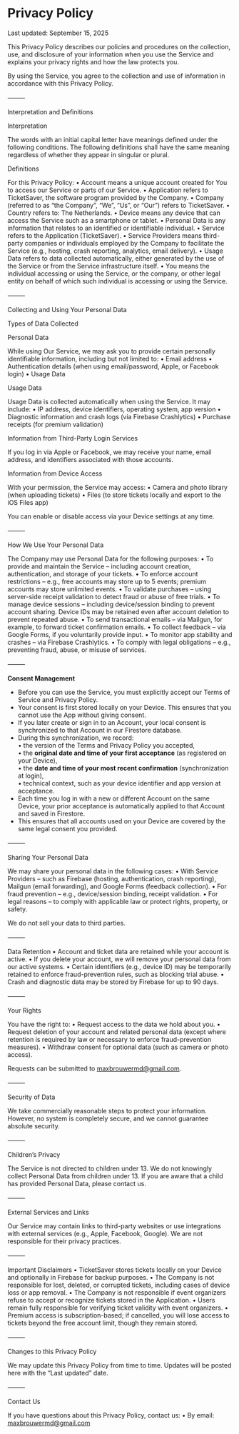 Privacy Policy  
==============

Last updated: September 15, 2025

This Privacy Policy describes our policies and procedures on the collection, use, and disclosure of your information when you use the Service and explains your privacy rights and how the law protects you.

By using the Service, you agree to the collection and use of information in accordance with this Privacy Policy.

⸻

Interpretation and Definitions

Interpretation

The words with an initial capital letter have meanings defined under the following conditions. The following definitions shall have the same meaning regardless of whether they appear in singular or plural.

Definitions

For this Privacy Policy:
	•	Account means a unique account created for You to access our Service or parts of our Service.
	•	Application refers to TicketSaver, the software program provided by the Company.
	•	Company (referred to as “the Company”, “We”, “Us”, or “Our”) refers to TicketSaver.
	•	Country refers to: The Netherlands.
	•	Device means any device that can access the Service such as a smartphone or tablet.
	•	Personal Data is any information that relates to an identified or identifiable individual.
	•	Service refers to the Application (TicketSaver).
	•	Service Providers means third-party companies or individuals employed by the Company to facilitate the Service (e.g., hosting, crash reporting, analytics, email delivery).
	•	Usage Data refers to data collected automatically, either generated by the use of the Service or from the Service infrastructure itself.
	•	You means the individual accessing or using the Service, or the company, or other legal entity on behalf of which such individual is accessing or using the Service.

⸻

Collecting and Using Your Personal Data

Types of Data Collected

Personal Data

While using Our Service, we may ask you to provide certain personally identifiable information, including but not limited to:
	•	Email address
	•	Authentication details (when using email/password, Apple, or Facebook login)
	•	Usage Data

Usage Data

Usage Data is collected automatically when using the Service.
It may include:
	•	IP address, device identifiers, operating system, app version
	•	Diagnostic information and crash logs (via Firebase Crashlytics)
	•	Purchase receipts (for premium validation)

Information from Third-Party Login Services

If you log in via Apple or Facebook, we may receive your name, email address, and identifiers associated with those accounts.

Information from Device Access

With your permission, the Service may access:
	•	Camera and photo library (when uploading tickets)
	•	Files (to store tickets locally and export to the iOS Files app)

You can enable or disable access via your Device settings at any time.

⸻

How We Use Your Personal Data

The Company may use Personal Data for the following purposes:
	•	To provide and maintain the Service – including account creation, authentication, and storage of your tickets.
	•	To enforce account restrictions – e.g., free accounts may store up to 5 events; premium accounts may store unlimited events.
	•	To validate purchases – using server-side receipt validation to detect fraud or abuse of free trials.
	•	To manage device sessions – including device/session binding to prevent account sharing. Device IDs may be retained even after account deletion to prevent repeated abuse.
	•	To send transactional emails – via Mailgun, for example, to forward ticket confirmation emails.
	•	To collect feedback – via Google Forms, if you voluntarily provide input.
	•	To monitor app stability and crashes – via Firebase Crashlytics.
	•	To comply with legal obligations – e.g., preventing fraud, abuse, or misuse of services.

⸻

**Consent Management**

- Before you can use the Service, you must explicitly accept our Terms of Service and Privacy Policy.  
- Your consent is first stored locally on your Device. This ensures that you cannot use the App without giving consent.  
- If you later create or sign in to an Account, your local consent is synchronized to that Account in our Firestore database.  
- During this synchronization, we record:  
  • the version of the Terms and Privacy Policy you accepted,  
  • the **original date and time of your first acceptance** (as registered on your Device),  
  • the **date and time of your most recent confirmation** (synchronization at login),  
  • technical context, such as your device identifier and app version at acceptance.  
- Each time you log in with a new or different Account on the same Device, your prior acceptance is automatically applied to that Account and saved in Firestore.  
- This ensures that all accounts used on your Device are covered by the same legal consent you provided.  

⸻

Sharing Your Personal Data

We may share your personal data in the following cases:
	•	With Service Providers – such as Firebase (hosting, authentication, crash reporting), Mailgun (email forwarding), and Google Forms (feedback collection).
	•	For fraud prevention – e.g., device/session binding, receipt validation.
	•	For legal reasons – to comply with applicable law or protect rights, property, or safety.

We do not sell your data to third parties.

⸻

Data Retention
	•	Account and ticket data are retained while your account is active.
	•	If you delete your account, we will remove your personal data from our active systems.
	•	Certain identifiers (e.g., device ID) may be temporarily retained to enforce fraud-prevention rules, such as blocking trial abuse.
	•	Crash and diagnostic data may be stored by Firebase for up to 90 days.

⸻

Your Rights

You have the right to:
	•	Request access to the data we hold about you.
	•	Request deletion of your account and related personal data (except where retention is required by law or necessary to enforce fraud-prevention measures).
	•	Withdraw consent for optional data (such as camera or photo access).

Requests can be submitted to maxbrouwermd@gmail.com.

⸻

Security of Data

We take commercially reasonable steps to protect your information.
However, no system is completely secure, and we cannot guarantee absolute security.

⸻

Children’s Privacy

The Service is not directed to children under 13. We do not knowingly collect Personal Data from children under 13. If you are aware that a child has provided Personal Data, please contact us.

⸻

External Services and Links

Our Service may contain links to third-party websites or use integrations with external services (e.g., Apple, Facebook, Google). We are not responsible for their privacy practices.

⸻

Important Disclaimers
	•	TicketSaver stores tickets locally on your Device and optionally in Firebase for backup purposes.
	•	The Company is not responsible for lost, deleted, or corrupted tickets, including cases of device loss or app removal.
	•	The Company is not responsible if event organizers refuse to accept or recognize tickets stored in the Application.
	•	Users remain fully responsible for verifying ticket validity with event organizers.
	•	Premium access is subscription-based; if cancelled, you will lose access to tickets beyond the free account limit, though they remain stored.

⸻

Changes to this Privacy Policy

We may update this Privacy Policy from time to time. Updates will be posted here with the “Last updated” date.

⸻

Contact Us

If you have questions about this Privacy Policy, contact us:
	•	By email: maxbrouwermd@gmail.com
